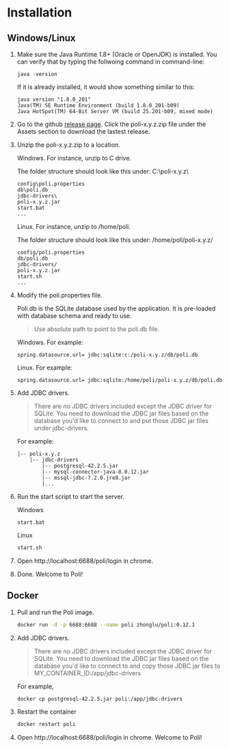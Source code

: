 
# Installation

## Windows/Linux

1. Make sure the Java Runtime 1.8+ (Oracle or OpenJDK) is installed. You can verify that by typing the follwoing command in command-line:
    ```
    java -version
    ```

    If it is already installed, it would show something similar to this:

    ```
    java version "1.8.0_201"
    Java(TM) SE Runtime Environment (build 1.8.0_201-b09)
    Java HotSpot(TM) 64-Bit Server VM (build 25.201-b09, mixed mode)
    ```


2. Go to the github [release page](https://github.com/shzlw/poli/releases). Click the poli-x.y.z.zip file under the Assets section to download the lastest release.
3. Unzip the poli-x.y.z.zip to a location.

    Windows. For instance, unzip to C drive. 

    The folder structure should look like this under: C:\poli-x.y.z\

    ```
    config\poli.properties
    db\poli.db
    jdbc-drivers\
    poli-x.y.z.jar
    start.bat
    ...
    ```

    Linux. For instance, unzip to /home/poli. 

    The folder structure should look like this under: /home/poli/poli-x.y.z/

    ```
    config/poli.properties
    db/poli.db
    jdbc-drivers/
    poli-x.y.z.jar
    start.sh
    ...
    ```

4. Modify the poli.properties file.

    Poli.db is the SQLite database used by the application. It is pre-loaded with database schema and ready to use.

    > Use absolute path to point to the poli.db file.

    Windows. For example:
    ```
    spring.datasource.url= jdbc:sqlite:c:/poli-x.y.z/db/poli.db
    ```

    Linux. For example:
    ```
    spring.datasource.url= jdbc:sqlite:/home/poli/poli-x.y.z/db/poli.db
    ```

5. Add JDBC drivers.

    > There are no JDBC drivers included except the JDBC driver for SQLite. You need to download the JDBC jar files based on the database you'd like to connect to and put those JDBC jar files under jdbc-drivers. 

    For example:
    ```
    |-- poli-x.y.z
        |-- jdbc-drivers
            |-- postgresql-42.2.5.jar
            |-- mysql-connector-java-8.0.12.jar
            |-- mssql-jdbc-7.2.0.jre8.jar
            |...
    ```

6. Run the start script to start the server.

    Windows
    ```
    start.bat
    ```

    Linux
    ```bash
    start.sh
    ```

7. Open http://localhost:6688/poli/login in chrome.
8. Done. Welcome to Poli!

## Docker

1. Pull and run the Poli image.

    ```bash
    docker run -d -p 6688:6688 --name poli zhonglu/poli:0.12.1
    ```
2. Add JDBC drivers.

    > There are no JDBC drivers included except the JDBC driver for SQLite. You need to download the JDBC jar files based on the database you'd like to connect to and copy those JDBC jar files to MY_CONTAINER_ID:/app/jdbc-drivers

    For example,

    ```sh
    docker cp postgresql-42.2.5.jar poli:/app/jdbc-drivers
    ```

3. Restart the container
    ```sh
    docker restart poli
    ```

4. Open http://localhost:6688/poli/login in chrome. Welcome to Poli!

